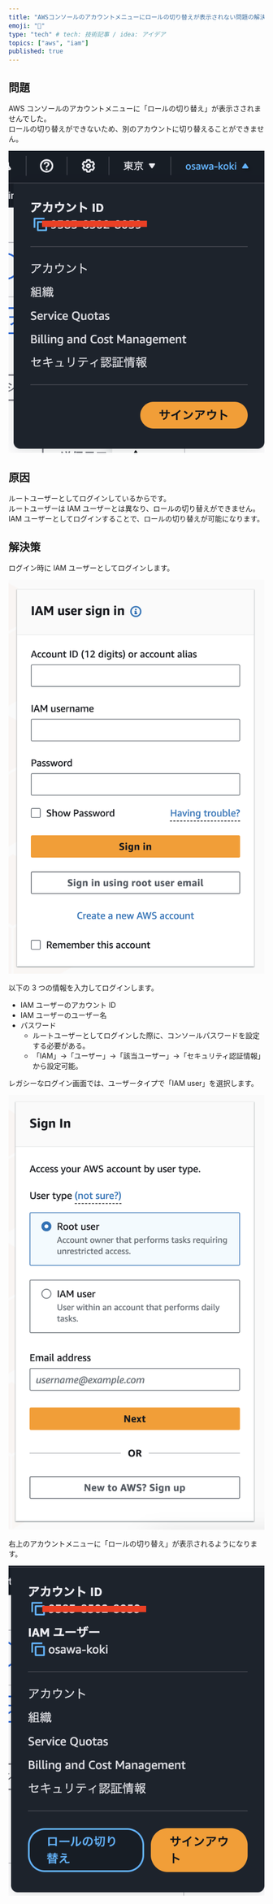 ```yaml
---
title: "AWSコンソールのアカウントメニューにロールの切り替えが表示されない問題の解決策"
emoji: "🦔"
type: "tech" # tech: 技術記事 / idea: アイデア
topics: ["aws", "iam"]
published: true
---
```


## 問題

AWS コンソールのアカウントメニューに「ロールの切り替え」が表示さされませんでした。  
ロールの切り替えができないため、別のアカウントに切り替えることができません。  

![ルートユーザのアカウントメニュー](/images/root-user-account-menu.png)  

## 原因

ルートユーザーとしてログインしているからです。  
ルートユーザーは IAM ユーザーとは異なり、ロールの切り替えができません。  
IAM ユーザーとしてログインすることで、ロールの切り替えが可能になります。  

## 解決策

ログイン時に IAM ユーザーとしてログインします。

![IAMユーザーでログイン](/images/iam-user-sign-in.png)  

以下の 3 つの情報を入力してログインします。  

- IAM ユーザーのアカウント ID
- IAM ユーザーのユーザー名
- パスワード
  - ルートユーザーとしてログインした際に、コンソールパスワードを設定する必要がある。
  - 「IAM」→「ユーザー」→「該当ユーザー」→「セキュリティ認証情報」から設定可能。

レガシーなログイン画面では、ユーザータイプで「IAM user」を選択します。

![レガシーログイン画面](/images/legacy-sign-in.png)  

右上のアカウントメニューに「ロールの切り替え」が表示されるようになります。  

![IAMユーザーのアカウントメニュー](/images/iam-user-account-menu.png)  
